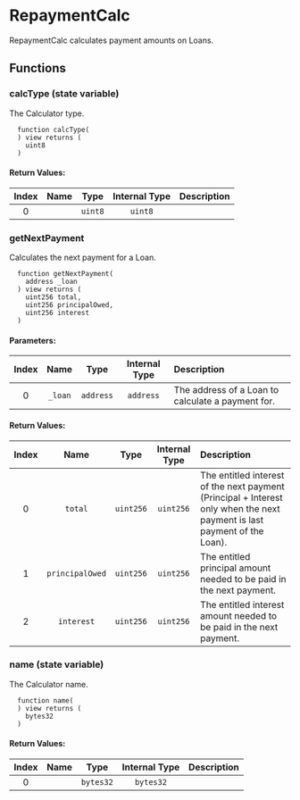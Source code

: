 # RepaymentCalc

RepaymentCalc calculates payment amounts on Loans.


## Functions

### calcType (state variable)

The Calculator type.

```solidity
  function calcType(
  ) view returns (
    uint8
  )
```



#### Return Values:
| Index | Name | Type | Internal Type | Description |
| :---: | :--: | :--: | :-----------: | :---------- |
| 0 |  | `uint8` | `uint8` | 


### getNextPayment 

Calculates the next payment for a Loan.

```solidity
  function getNextPayment(
    address _loan
  ) view returns (
    uint256 total,
    uint256 principalOwed,
    uint256 interest
  )
```

#### Parameters:
| Index | Name | Type | Internal Type | Description |
| :---: | :--: | :--: | :-----------: | :---------- |
| 0 | `_loan` | `address` | `address` | The address of a Loan to calculate a payment for.


#### Return Values:
| Index | Name | Type | Internal Type | Description |
| :---: | :--: | :--: | :-----------: | :---------- |
| 0 | `total` | `uint256` | `uint256` |         The entitled interest of the next payment (Principal + Interest only when the next payment is last payment of the Loan).
| 1 | `principalOwed` | `uint256` | `uint256` | The entitled principal amount needed to be paid in the next payment.
| 2 | `interest` | `uint256` | `uint256` |      The entitled interest amount needed to be paid in the next payment.


### name (state variable)

The Calculator name.

```solidity
  function name(
  ) view returns (
    bytes32
  )
```



#### Return Values:
| Index | Name | Type | Internal Type | Description |
| :---: | :--: | :--: | :-----------: | :---------- |
| 0 |  | `bytes32` | `bytes32` | 




